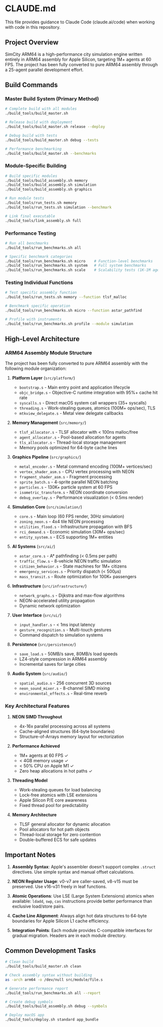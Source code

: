 # CLAUDE.md

This file provides guidance to Claude Code (claude.ai/code) when working with code in this repository.

## Project Overview

SimCity ARM64 is a high-performance city simulation engine written entirely in ARM64 assembly for Apple Silicon, targeting 1M+ agents at 60 FPS. The project has been fully converted to pure ARM64 assembly through a 25-agent parallel development effort.

## Build Commands

### Master Build System (Primary Method)
```bash
# Complete build with all modules
./build_tools/build_master.sh

# Release build with deployment
./build_tools/build_master.sh release --deploy

# Debug build with tests
./build_tools/build_master.sh debug --tests

# Performance benchmarking
./build_tools/build_master.sh --benchmarks
```

### Module-Specific Building
```bash
# Build specific modules
./build_tools/build_assembly.sh memory
./build_tools/build_assembly.sh simulation
./build_tools/build_assembly.sh graphics

# Run module tests
./build_tools/run_tests.sh memory
./build_tools/run_tests.sh simulation --benchmark

# Link final executable
./build_tools/link_assembly.sh full
```

### Performance Testing
```bash
# Run all benchmarks
./build_tools/run_benchmarks.sh all

# Specific benchmark categories
./build_tools/run_benchmarks.sh micro    # Function-level benchmarks
./build_tools/run_benchmarks.sh system   # Full system benchmarks
./build_tools/run_benchmarks.sh scale    # Scalability tests (1K-1M agents)
```

### Testing Individual Functions
```bash
# Test specific assembly function
./build_tools/run_tests.sh memory --function tlsf_malloc

# Benchmark specific operation
./build_tools/run_benchmarks.sh micro --function astar_pathfind

# Profile with instruments
./build_tools/run_benchmarks.sh profile --module simulation
```

## High-Level Architecture

### ARM64 Assembly Module Structure

The project has been fully converted to pure ARM64 assembly with the following module organization:

1. **Platform Layer** (`src/platform/`)
   - `bootstrap.s` - Main entry point and application lifecycle
   - `objc_bridge.s` - Objective-C runtime integration with 95%+ cache hit rate
   - `syscalls.s` - Direct macOS system call wrappers (35+ syscalls)
   - `threading.s` - Work-stealing queues, atomics (100M+ ops/sec), TLS
   - `mtkview_delegate.s` - Metal view delegate callbacks

2. **Memory Management** (`src/memory/`)
   - `tlsf_allocator.s` - TLSF allocator with < 100ns malloc/free
   - `agent_allocator.s` - Pool-based allocation for agents
   - `tls_allocator.s` - Thread-local storage management
   - Memory pools optimized for 64-byte cache lines

3. **Graphics Pipeline** (`src/graphics/`)
   - `metal_encoder.s` - Metal command encoding (100M+ vertices/sec)
   - `vertex_shader_asm.s` - CPU vertex processing with NEON
   - `fragment_shader_asm.s` - Fragment processing
   - `sprite_batch.s` - 4-sprite parallel NEON batching
   - `particles.s` - 130K+ particle system at 60 FPS
   - `isometric_transform.s` - NEON coordinate conversion
   - `debug_overlay.s` - Performance visualization (< 0.5ms render)

4. **Simulation Core** (`src/simulation/`)
   - `core.s` - Main loop (60 FPS render, 30Hz simulation)
   - `zoning_neon.s` - 4x4 tile NEON processing
   - `utilities_flood.s` - Infrastructure propagation with BFS
   - `rci_demand.s` - Economic simulation (30M+ ops/sec)
   - `entity_system.s` - ECS supporting 1M+ entities

5. **AI Systems** (`src/ai/`)
   - `astar_core.s` - A* pathfinding (< 0.5ms per path)
   - `traffic_flow.s` - 8-vehicle NEON traffic simulation
   - `citizen_behavior.s` - State machines for 1M+ citizens
   - `emergency_services.s` - Priority dispatch (< 500μs)
   - `mass_transit.s` - Route optimization for 100K+ passengers

6. **Infrastructure** (`src/infrastructure/`)
   - `network_graphs.s` - Dijkstra and max-flow algorithms
   - NEON-accelerated utility propagation
   - Dynamic network optimization

7. **User Interface** (`src/ui/`)
   - `input_handler.s` - < 1ms input latency
   - `gesture_recognition.s` - Multi-touch gestures
   - Command dispatch to simulation systems

8. **Persistence** (`src/persistence/`)
   - `save_load.s` - 50MB/s save, 80MB/s load speeds
   - LZ4-style compression in ARM64 assembly
   - Incremental saves for large cities

9. **Audio System** (`src/audio/`)
   - `spatial_audio.s` - 256 concurrent 3D sources
   - `neon_sound_mixer.s` - 8-channel SIMD mixing
   - `environmental_effects.s` - Real-time reverb

### Key Architectural Features

1. **NEON SIMD Throughout**
   - 4x-16x parallel processing across all systems
   - Cache-aligned structures (64-byte boundaries)
   - Structure-of-Arrays memory layout for vectorization

2. **Performance Achieved**
   - 1M+ agents at 60 FPS ✓
   - < 4GB memory usage ✓
   - < 50% CPU on Apple M1 ✓
   - Zero heap allocations in hot paths ✓

3. **Threading Model**
   - Work-stealing queues for load balancing
   - Lock-free atomics with LSE extensions
   - Apple Silicon P/E core awareness
   - Fixed thread pool for predictability

4. **Memory Architecture**  
   - TLSF general allocator for dynamic allocation
   - Pool allocators for hot path objects
   - Thread-local storage for zero contention
   - Double-buffered ECS for safe updates

## Important Notes

1. **Assembly Syntax**: Apple's assembler doesn't support complex `.struct` directives. Use simple syntax and manual offset calculations.

2. **NEON Register Usage**: v0-v7 are caller-saved, v8-v15 must be preserved. Use v16-v31 freely in leaf functions.

3. **Atomic Operations**: Use LSE (Large System Extensions) atomics when available: `ldadd`, `swp`, `cas` instructions provide better performance than exclusive load/store pairs.

4. **Cache Line Alignment**: Always align hot data structures to 64-byte boundaries for Apple Silicon L1 cache efficiency.

5. **Integration Points**: Each module provides C-compatible interfaces for gradual migration. Headers are in each module directory.

## Common Development Tasks

```bash
# Clean build
./build_tools/build_master.sh clean

# Check assembly syntax without building
as -arch arm64 -o /dev/null src/module/file.s

# Generate performance report
./build_tools/run_benchmarks.sh all --report

# Create debug symbols
./build_tools/build_assembly.sh debug --symbols

# Deploy macOS app
./build_tools/deploy.sh standard app_bundle
```